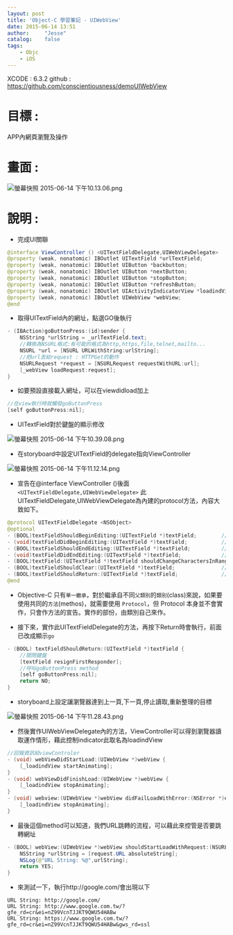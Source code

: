 ```yaml
---
layout: post
title: 'Object-C 學習筆記 - UIWebView'
date: 2015-06-14 13:51
author:     "Jesse"
catalog:    false
tags:
    - Objc
    - iOS
---
```

XCODE : 6.3.2
github : https://github.com/conscientiousness/demoUIWebView


# 目標 :
APP內網頁瀏覽及操作

# 畫面 :
![螢幕快照 2015-06-14 下午10.13.06.png](http://user-image.logdown.io/user/12628/blog/11894/post/280325/OpG7cHDSBOzJ8S9RqHDQ_%E8%9E%A2%E5%B9%95%E5%BF%AB%E7%85%A7%202015-06-14%20%E4%B8%8B%E5%8D%8810.13.06.png)

# 說明 :
- 完成UI關聯
```java
@interface ViewController () <UITextFieldDelegate,UIWebViewDelegate>
@property (weak, nonatomic) IBOutlet UITextField *urlTextField;
@property (weak, nonatomic) IBOutlet UIButton *backbutton;
@property (weak, nonatomic) IBOutlet UIButton *nextButton;
@property (weak, nonatomic) IBOutlet UIButton *stopButton;
@property (weak, nonatomic) IBOutlet UIButton *refreshButton;
@property (weak, nonatomic) IBOutlet UIActivityIndicatorView *loadindView;
@property (weak, nonatomic) IBOutlet UIWebView *webView;
@end
```

- 取得UITextField內的網址，點選GO後執行

```java
- (IBAction)goButtonPress:(id)sender {
    NSString *urlString = _urlTextField.text;
    //轉換為NSURL格式:有可能的格式為http,https,file,telnet,mailto...
    NSURL *url = [NSURL URLWithString:urlString];
    //把url丟給request : HTTPGet的動作
    NSURLRequest *request = [NSURLRequest requestWithURL:url];
    [_webView loadRequest:request];
}
```
- 如要預設直接載入網址，可以在viewdidload加上
```java
//在view執行時就觸發goButtonPress
[self goButtonPress:nil];
```

- UITextField對於鍵盤的顯示修改

![螢幕快照 2015-06-14 下午10.39.08.png](http://user-image.logdown.io/user/12628/blog/11894/post/280325/Bt0B2t9RkCR2IiWqlapa_%E8%9E%A2%E5%B9%95%E5%BF%AB%E7%85%A7%202015-06-14%20%E4%B8%8B%E5%8D%8810.39.08.png)

- 在storyboard中設定UITextField的delegate指向ViewController

![螢幕快照 2015-06-14 下午11.12.14.png](http://user-image.logdown.io/user/12628/blog/11894/post/280325/IO5nB4U6TFKd1LLg2SID_%E8%9E%A2%E5%B9%95%E5%BF%AB%E7%85%A7%202015-06-14%20%E4%B8%8B%E5%8D%8811.12.14.png)


- 宣告在@interface ViewController ()後面 `<UITextFieldDelegate,UIWebViewDelegate>`
此UITextFieldDelegate,UIWebViewDelegate為內建的protocol方法，內容大致如下。
```java
@protocol UITextFieldDelegate <NSObject>
@optional
- (BOOL)textFieldShouldBeginEditing:(UITextField *)textField;        // return NO to disallow editing.
- (void)textFieldDidBeginEditing:(UITextField *)textField;           // became first responder
- (BOOL)textFieldShouldEndEditing:(UITextField *)textField;          // return YES to allow editing to stop and to resign first responder status. NO to disallow the editing session to end
- (void)textFieldDidEndEditing:(UITextField *)textField;             // may be called if forced even if shouldEndEditing returns NO (e.g. view removed from window) or endEditing:YES called
- (BOOL)textField:(UITextField *)textField shouldChangeCharactersInRange:(NSRange)range replacementString:(NSString *)string;   // return NO to not change text
- (BOOL)textFieldShouldClear:(UITextField *)textField;               // called when clear button pressed. return NO to ignore (no notifications)
- (BOOL)textFieldShouldReturn:(UITextField *)textField;              // called when 'return' key pressed. return NO to ignore.
@end
```

- Objective-C 只有`單一繼承`，對於繼承自不同`父類別`的`類別`(class)來說，如果要使用共同的`方法`(methos)，就需要使用 `Protocol`，但 Protocol 本身並不會實作，只會作方法的宣告。實作的部份，由類別自己來作。

- 接下來，實作此UITextFieldDelegate的方法，再按下Return時會執行，前面已改成顯示`go`

```java
- (BOOL) textFieldShouldReturn:(UITextField *)textField {
    //關閉鍵盤
    [textField resignFirstResponder];
    //呼叫goButtonPress method
    [self goButtonPress:nil];
    return NO;
}
```

- storyboard上設定讓瀏覽器達到上一頁,下一頁,停止讀取,重新整理的目標

![螢幕快照 2015-06-14 下午11.28.43.png](http://user-image.logdown.io/user/12628/blog/11894/post/280325/cakxhILGQGScu0oGcg30_%E8%9E%A2%E5%B9%95%E5%BF%AB%E7%85%A7%202015-06-14%20%E4%B8%8B%E5%8D%8811.28.43.png)

- 然後實作UIWebViewDelegate內的方法，ViewController可以得到瀏覽器讀取運作情形，藉此控制indicator此取名為loadindView

```java
//回報資訊給viewControler
- (void) webViewDidStartLoad:(UIWebView *)webView {
    [_loadindView startAnimating];
}
- (void) webViewDidFinishLoad:(UIWebView *)webView {
    [_loadindView stopAnimating];
}
- (void) webview:(UIWebView *)webView didFailLoadWithError:(NSError *)error{
    [_loadindView stopAnimating];
}
```

- 最後這個method可以知道，我們URL跳轉的流程，可以藉此來控管是否要跳轉網址

```java
- (BOOL) webView:(UIWebView *)webView shouldStartLoadWithRequest:(NSURLRequest *)request navigationType:(UIWebViewNavigationType)navigationType{
    NSString *urlString = [request.URL absoluteString];
    NSLog(@"URL String: %@",urlString);
    return YES;
}
```

- 來測試一下，執行http://google.com/會出現以下
```
URL String: http://google.com/
URL String: http://www.google.com.tw/?gfe_rd=cr&ei=nZ99VcnTJJKT9QWU54HABw
URL String: https://www.google.com.tw/?gfe_rd=cr&ei=nZ99VcnTJJKT9QWU54HABw&gws_rd=ssl
```


